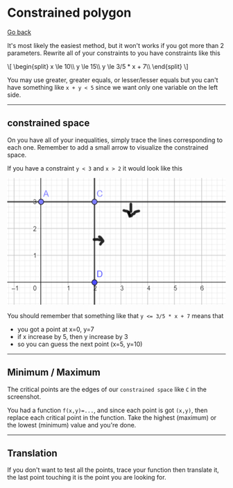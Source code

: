 # Constrained polygon

[Go back](..)

It's most likely the easiest method, but it won't works if you got more than 2 parameters. Rewrite all of your constraints to you have constraints like this

<p>
\[
\begin{split}
x \le 10\\
y \le 15\\
y \le 3/5 * x + 7\\
\end{split}
\]
</p>

You may use greater, greater equals, or lesser/lesser
equals but you can't have something like ``x + y < 5``
since we want only one variable on the left side.

<hr class="sr">

## constrained space

On you have all of your inequalities, simply trace
the lines corresponding to each one. Remember
to add a small arrow to visualize the constrained
space.

If you have a constraint ``y < 3`` and `x > 2` it would
look like this

![lines](lines.png)

You should remember that something like that 
``y <= 3/5 * x + 7`` means that

* you got a point at x=0, y=7
* if x increase by 5, then y increase by 3
* so you can guess the next point (x=5, y=10)

<hr class="sl">

## Minimum / Maximum

The critical points are the edges of our
``constrained space`` like `C` in the screenshot.

You had a function ``f(x,y)=...``, and since each
point is got ``(x,y)``, then replace each critical
point in the function. Take the highest (maximum)
or the lowest (minimum) value and you're done.

<hr class="sr">

## Translation

If you don't want to test all the points, trace 
your function then translate it, 
the last point touching it is the point you are looking for.